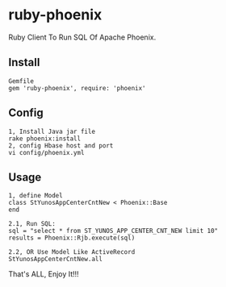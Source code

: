 # ruby-phoenix
Ruby Client To Run SQL Of Apache Phoenix.

## Install 
```
Gemfile
gem 'ruby-phoenix', require: 'phoenix'
```

## Config
```
1, Install Java jar file
rake phoenix:install
2, config Hbase host and port
vi config/phoenix.yml
```

## Usage
```
1, define Model
class StYunosAppCenterCntNew < Phoenix::Base
end

2.1, Run SQL:
sql = "select * from ST_YUNOS_APP_CENTER_CNT_NEW limit 10"
results = Phoenix::Rjb.execute(sql)

2.2, OR Use Model Like ActiveRecord
StYunosAppCenterCntNew.all
```

That's ALL, Enjoy It!!!
